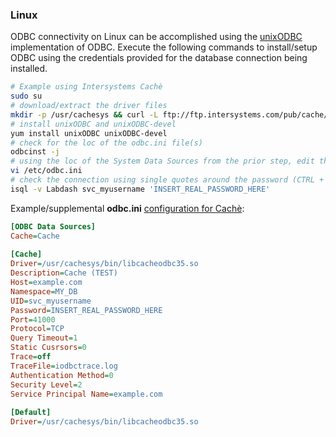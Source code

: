 ### Linux
ODBC connectivity on Linux can be accomplished using the [unixODBC](http://www.unixodbc.org/) implementation of ODBC. Execute the following commands to install/setup ODBC using the credentials provided for the database connection being installed.

```sh
# Example using Intersystems Cachè
sudo su
# download/extract the driver files
mkdir -p /usr/cachesys && curl -L ftp://ftp.intersystems.com/pub/cache/odbc/2018/ODBC-2018.1.2.309.0-lnxrhx64.tar.gz | tar -C /usr/cachesys -zxv
# install unixODBC and unixODBC-devel
yum install unixODBC unixODBC-devel
# check for the loc of the odbc.ini file(s)
odbcinst -j
# using the loc of the System Data Sources from the prior step, edit the odbc.ini to add the driver config (see subsequent supplement)
vi /etc/odbc.ini
# check the connection using single quotes around the password (CTRL + C to exit isql)
isql -v Labdash svc_myusername 'INSERT_REAL_PASSWORD_HERE'
```

Example/supplemental __odbc.ini__ [configuration for Cachè](https://cedocs.intersystems.com/latest/csp/docbook/DocBook.UI.Page.cls?KEY=BGOD_unixodbc):

```ini
[ODBC Data Sources]
Cache=Cache
 
[Cache]
Driver=/usr/cachesys/bin/libcacheodbc35.so
Description=Cache (TEST)
Host=example.com
Namespace=MY_DB
UID=svc_myusername
Password=INSERT_REAL_PASSWORD_HERE
Port=41000
Protocol=TCP
Query Timeout=1
Static Cusrsors=0
Trace=off
TraceFile=iodbctrace.log
Authentication Method=0
Security Level=2
Service Principal Name=example.com
 
[Default]
Driver=/usr/cachesys/bin/libcacheodbc35.so
```
